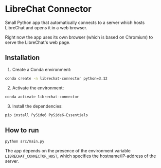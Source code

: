 # LibreChat Connector

Small Python app that automatically connects to a server which hosts
LibreChat and opens it in a web browser.

Right now the app uses its own browser (which is based on Chromium) to serve
the LibreChat's web page.

## Installation

1. Create a Conda environment:

```bash
conda create -n librechat-connector python=3.12
```

2. Activate the environment:

```bash
conda activate librechat-connector
```

3. Install the dependencies:

```bash
pip install PySide6 PySide6-Essentials
```

## How to run

```bash
python src/main.py
```

The app depends on the presence of the environment variable `LIBRECHAT_CONNECTOR_HOST`,
which specifies the hostname/IP-address of the server.
